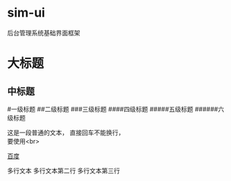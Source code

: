 # sim-ui
后台管理系统基础界面框架

大标题
======
中标题
------
#一级标题
##二级标题
###三级标题
####四级标题
#####五级标题
######六级标题

这是一段普通的文本，
直接回车不能换行，<br>
要使用\<br>

<a href="http://www.baidu.com/">百度</a>

多行文本
		多行文本第二行
				多行文本第三行